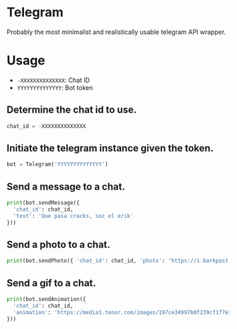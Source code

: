 # Telegram

Probably the most minimalist and realistically usable telegram API wrapper.

# Usage

- `-XXXXXXXXXXXXXX`: Chat ID
- `YYYYYYYYYYYYYY`: Bot token

## Determine the chat id to use.
```py
chat_id = -XXXXXXXXXXXXXX
```
## Initiate the telegram instance given the token.
```py
bot = Telegram('YYYYYYYYYYYYYY')
```
## Send a message to a chat.
```py
print(bot.sendMessage({
  'chat_id': chat_id,
  'text': 'Que pasa cracks, soc el erik'
}))
```
## Send a photo to a chat.
```py
print(bot.sendPhoto({ 'chat_id': chat_id, 'photo': 'https://i.barkpost.com/wp-content/uploads/2016/04/consome-panchi2-1.png' }))
```
## Send a gif to a chat.
```py
print(bot.sendAnimation({
  'chat_id': chat_id,
  'animation': 'https://media1.tenor.com/images/197ce34997b0f239cf1f7e36dd3b8087/tenor.gif'
}))
```
